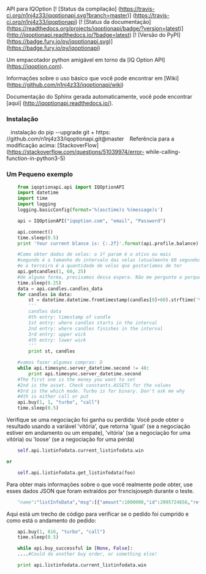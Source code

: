 API para IQOption
[! [Status da compilação] (https://travis-ci.org/n1nj4z33/iqoptionapi.svg?branch=master)] (https://travis-ci.org/n1nj4z33/iqoptionapi)
[! [Status da documentação] (https://readthedocs.org/projects/iqoptionapi/badge/?version=latest)] (http://iqoptionapi.readthedocs.io/?badge=latest)
[! [Versão do PyPI] (https://badge.fury.io/py/iqoptionapi.svg)] (https://badge.fury.io/py/iqoptionapi)

Um empacotador python amigável em torno da [IQ Option API] (https://iqoption.com).

Informações sobre o uso básico que você pode encontrar em [Wiki] (https://github.com/n1nj4z33/iqoptionapi/wiki)

Documentação do Sphinx gerada automaticamente, você pode encontrar [aqui] (http://iqoptionapi.readthedocs.io/).

### Instalação
`` ``
instalação do pip --upgrade git + https: //github.com/n1nj4z33/iqoptionapi.git@master
`` ``
Referência para a modificação acima: [StackoverFlow] (https://stackoverflow.com/questions/51039974/error- while-calling-function-in-python3-5)
### Um Pequeno exemplo
```python
    from iqoptionapi.api import IQOptionAPI
    import datetime
    import time
    import logging
    logging.basicConfig(format='%(asctime)s %(message)s')

    api = IQOptionAPI("iqoption.com", "email", "Password")

    api.connect()
    time.sleep(0.5)
    print 'Your current blance is: {:.2f}'.format(api.profile.balance)

    #Como obter dados de velas: o 1º param é o ativo ou mais
    #segundo é o tamanho do intervalo das velas (atualmente 60 segundos)
    #e o terceiro é a quantidade de velas que gostaríamos de ter
    api.getcandles(1, 60, 25)
    #de alguma forma, precisamos dessa espera. Não me pergunte o porquê. Caso contrário, não temos dados
    time.sleep(0.25)
    data = api.candles.candles_data
    for candles in data:
        st = datetime.datetime.fromtimestamp(candles[0]+60).strftime('%Y-$')
        '''
        candles data
        0th entry: timestamp of candle
        1st entry: where candles starts in the interval
        2nd entry: where candles finishes in the interval
        3rd entry: upper wick
        4th entry: lower wick
        '''
        print st, candles

    #vamos fazer algumas compras: D
    while api.timesync.server_datetime.second != 48:
        print api.timesync.server_datetime.second
    #The first one is the money you want to set
    #2nd is the asset. Check constants.ASSETS for the values
    #3rd is the which mode. Turbo is for binary. Don't ask me why
    #4th is either call or put
    api.buy(1, 1, "turbo", "call")
    time.sleep(0.5)
```

Verifique se uma negociação foi ganha ou perdida:
Você pode obter o resultado usando a variável 'vitória', que retorna 'igual' (se a negociação estiver em andamento ou um empate), 'vitória' (se a negociação for uma vitória) ou 'loose' (se a negociação for uma perda)
```python
    self.api.listinfodata.current_listinfodata.win

or

    self.api.listinfodata.get_listinfodata(foo)
```

Para obter mais informações sobre o que você realmente pode obter, use esses dados JSON que foram extraídos por frxncisjoseph durante o teste.
```py
    "name":"listInfoData","msg":[{"amount":1000000,"id":2095724656,"refund":0,"currency":"USD","currency_char":"$","active_id":1,"active":"EURUSD","value":1.07736,"exp_value":1077360,"dir":"call","created":1489706346,"expired":1489706400,"type_name":"turbo","type":"front.TU","profit":100,"profit_amount":1,"win_amount":1.74,"loose_amount":0,"sum":1,"win":"equal","now":1489706346,"user_id":0,"game_state":0,"profit_income":174,"profit_return":0,"option_type_id":3,"site_id":1,"is_demo":false,"user_balance_id":0,"client_platform_id":9,"re_track":"null","params":null}]}
```

Aqui está um trecho de código para verificar se o pedido foi cumprido e como está o andamento do pedido:
```py
    api.buy(1, 816, "turbo", "call")    
    time.sleep(0.5)

    while api.buy_successful in [None, False]:
    ....#Could do another buy order, or something else!

    print api.listinfodata.current_listinfodata.win
```
